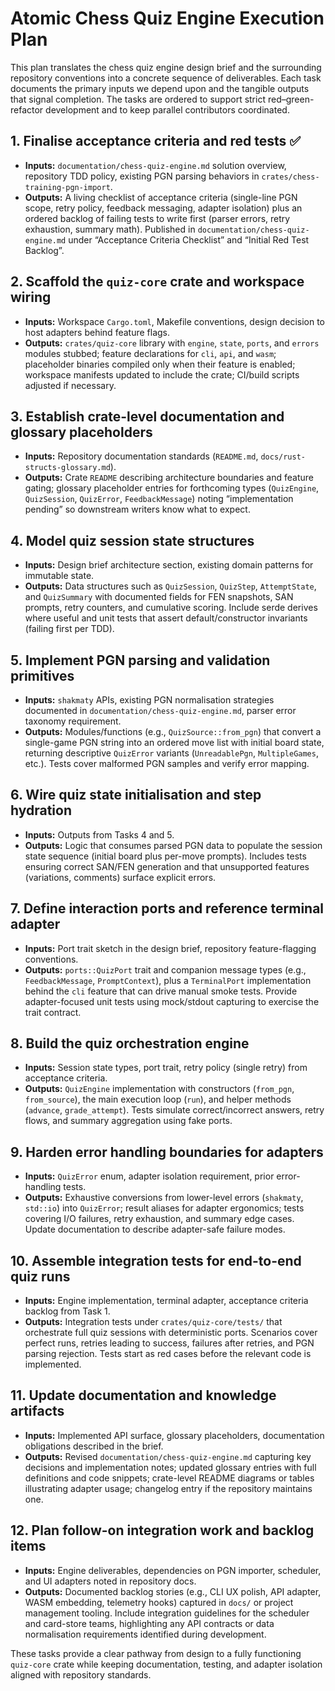 # Atomic Chess Quiz Engine Execution Plan

This plan translates the chess quiz engine design brief and the surrounding repository conventions into a concrete sequence of deliverables. Each task documents the primary inputs we depend upon and the tangible outputs that signal completion. The tasks are ordered to support strict red–green-refactor development and to keep parallel contributors coordinated.

## 1. Finalise acceptance criteria and red tests ✅
- **Inputs:** `documentation/chess-quiz-engine.md` solution overview, repository TDD policy, existing PGN parsing behaviors in `crates/chess-training-pgn-import`.
- **Outputs:** A living checklist of acceptance criteria (single-line PGN scope, retry policy, feedback messaging, adapter isolation) plus an ordered backlog of failing tests to write first (parser errors, retry exhaustion, summary math). Published in `documentation/chess-quiz-engine.md` under “Acceptance Criteria Checklist” and “Initial Red Test Backlog”.

## 2. Scaffold the `quiz-core` crate and workspace wiring
- **Inputs:** Workspace `Cargo.toml`, Makefile conventions, design decision to host adapters behind feature flags.
- **Outputs:** `crates/quiz-core` library with `engine`, `state`, `ports`, and `errors` modules stubbed; feature declarations for `cli`, `api`, and `wasm`; placeholder binaries compiled only when their feature is enabled; workspace manifests updated to include the crate; CI/build scripts adjusted if necessary.

## 3. Establish crate-level documentation and glossary placeholders
- **Inputs:** Repository documentation standards (`README.md`, `docs/rust-structs-glossary.md`).
- **Outputs:** Crate `README` describing architecture boundaries and feature gating; glossary placeholder entries for forthcoming types (`QuizEngine`, `QuizSession`, `QuizError`, `FeedbackMessage`) noting “implementation pending” so downstream writers know what to expect.

## 4. Model quiz session state structures
- **Inputs:** Design brief architecture section, existing domain patterns for immutable state.
- **Outputs:** Data structures such as `QuizSession`, `QuizStep`, `AttemptState`, and `QuizSummary` with documented fields for FEN snapshots, SAN prompts, retry counters, and cumulative scoring. Include serde derives where useful and unit tests that assert default/constructor invariants (failing first per TDD).

## 5. Implement PGN parsing and validation primitives
- **Inputs:** `shakmaty` APIs, existing PGN normalisation strategies documented in `documentation/chess-quiz-engine.md`, parser error taxonomy requirement.
- **Outputs:** Modules/functions (e.g., `QuizSource::from_pgn`) that convert a single-game PGN string into an ordered move list with initial board state, returning descriptive `QuizError` variants (`UnreadablePgn`, `MultipleGames`, etc.). Tests cover malformed PGN samples and verify error mapping.

## 6. Wire quiz state initialisation and step hydration
- **Inputs:** Outputs from Tasks 4 and 5.
- **Outputs:** Logic that consumes parsed PGN data to populate the session state sequence (initial board plus per-move prompts). Includes tests ensuring correct SAN/FEN generation and that unsupported features (variations, comments) surface explicit errors.

## 7. Define interaction ports and reference terminal adapter
- **Inputs:** Port trait sketch in the design brief, repository feature-flagging conventions.
- **Outputs:** `ports::QuizPort` trait and companion message types (e.g., `FeedbackMessage`, `PromptContext`), plus a `TerminalPort` implementation behind the `cli` feature that can drive manual smoke tests. Provide adapter-focused unit tests using mock/stdout capturing to exercise the trait contract.

## 8. Build the quiz orchestration engine
- **Inputs:** Session state types, port trait, retry policy (single retry) from acceptance criteria.
- **Outputs:** `QuizEngine` implementation with constructors (`from_pgn`, `from_source`), the main execution loop (`run`), and helper methods (`advance`, `grade_attempt`). Tests simulate correct/incorrect answers, retry flows, and summary aggregation using fake ports.

## 9. Harden error handling boundaries for adapters
- **Inputs:** `QuizError` enum, adapter isolation requirement, prior error-handling tests.
- **Outputs:** Exhaustive conversions from lower-level errors (`shakmaty`, `std::io`) into `QuizError`; result aliases for adapter ergonomics; tests covering I/O failures, retry exhaustion, and summary edge cases. Update documentation to describe adapter-safe failure modes.

## 10. Assemble integration tests for end-to-end quiz runs
- **Inputs:** Engine implementation, terminal adapter, acceptance criteria backlog from Task 1.
- **Outputs:** Integration tests under `crates/quiz-core/tests/` that orchestrate full quiz sessions with deterministic ports. Scenarios cover perfect runs, retries leading to success, failures after retries, and PGN parsing rejection. Tests start as red cases before the relevant code is implemented.

## 11. Update documentation and knowledge artifacts
- **Inputs:** Implemented API surface, glossary placeholders, documentation obligations described in the brief.
- **Outputs:** Revised `documentation/chess-quiz-engine.md` capturing key decisions and implementation notes; updated glossary entries with full definitions and code snippets; crate-level README diagrams or tables illustrating adapter usage; changelog entry if the repository maintains one.

## 12. Plan follow-on integration work and backlog items
- **Inputs:** Engine deliverables, dependencies on PGN importer, scheduler, and UI adapters noted in repository docs.
- **Outputs:** Documented backlog stories (e.g., CLI UX polish, API adapter, WASM embedding, telemetry hooks) captured in `docs/` or project management tooling. Include integration guidelines for the scheduler and card-store teams, highlighting any API contracts or data normalisation requirements identified during development.

These tasks provide a clear pathway from design to a fully functioning `quiz-core` crate while keeping documentation, testing, and adapter isolation aligned with repository standards.
